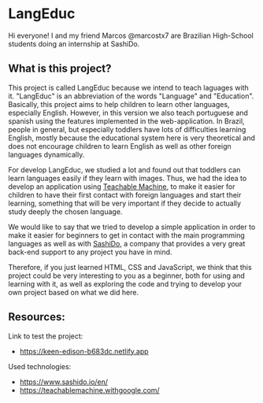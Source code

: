 # LangEduc
Hi everyone! I and my friend Marcos @marcostx7 are Brazilian High-School students doing an internship at SashiDo.

## What is this project? ##
This project is called LangEduc because we intend to teach laguages with it. "LangEduc" is an abbreviation of the words "Language" and "Education". Basically, this project aims to help children to learn other languages, especially English. However, in this version we also teach portuguese and spanish using the features implemented in the web-application. In Brazil, people in general, but especially toddlers have lots of difficulties learning English, mostly because the educational system here is very theoretical and does not encourage children to learn English as well as other foreign languages dynamically.

For develop LangEduc, we studied a lot and found out that toddlers can learn languages easily if they learn with images. Thus, we had the idea to develop an application using [Teachable Machine](https://teachablemachine.withgoogle.com/train/image), to make it easier for children to have their first contact with foreign languages and start their learning, something that will be very important if they decide to actually study deeply the chosen language.

We would like to say that we tried to develop a simple application in order to make it easier for beginners to get in contact with the main programming languages as well as with [SashiDo](https://www.sashido.io/en/), a company that provides a very great back-end support to any project you have in mind.

Therefore, if you just learned HTML, CSS and JavaScript, we think that this project could be very interesting to you as a beginner, both for using and learning with it, as well as exploring the code and trying to develop your own project based on what we did here.

## Resources: ##
Link to test the project:  
  - https://keen-edison-b683dc.netlify.app  
  
Used technologies:   
  - https://www.sashido.io/en/  
  - https://teachablemachine.withgoogle.com/


